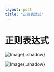 ```yaml
---
layout: post
title: "正则表达式"
---
```


# 正则表达式

![Image](https://xusenfeng.github.io/myimages/12.jpg){:.shadow}

![Image](https://xusenfeng.github.io/myimages/11.jpg){:.shadow}